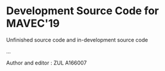 # Development Source Code for MAVEC'19
Unfinished source code and in-development source code

...

Author and editor : ZUL A166007
